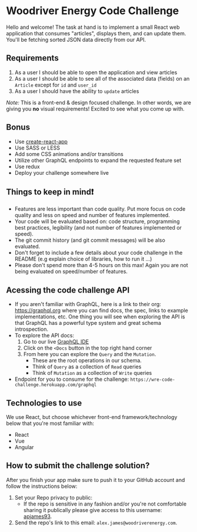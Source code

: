 # Woodriver Energy Code Challenge
Hello and welcome! The task at hand is to implement a small React web application that consumes "articles", displays them, and can update them. You'll be fetching sorted JSON data directly from our API.

## Requirements
1. As a user I should be able to open the application and view articles
2. As a user I should be able to see all of the associated data (fields) on an `Article` except for `id` and `user_id`
3. As a user I should have the ability to `update` articles

_Note:_ This is a front-end & design focused challenge. In other words, we are giving you __no__ visual requirements! Excited to see what  you come up with.

## Bonus
- Use [create-react-app](https://github.com/facebook/create-react-app)
- Use SASS or LESS
- Add some CSS animations and/or transitions
- Utilize other GraphQL endpoints to expand the requested feature set
- Use redux
- Deploy your challenge somewhere live

## Things to keep in mind❗
* Features are less important than code quality. Put more focus on code quality and less on speed and number of features implemented.
* Your code will be evaluated based on: code structure, programming best practices, legibility (and not number of features implemented or speed).
* The git commit history (and git commit messages) will be also evaluated.
* Don't forget to include a few details about your code challenge in the README (e.g explain choice of libraries, how to run it ...)
* Please don't spend more than 4-5 hours on this max! Again you are not being evaluated on speed/number of features.

## Acessing the code challenge API
- If you aren't familiar with GraphQL, here is a link to their org: https://graphql.org where you can find docs, the spec, links to example implementations, etc. One thing you will see when exploring the API is that GraphQL has a powerful type system and great schema introspection.
- To explore the API docs:
    1. Go to our live [GraphQL IDE](https://wre-code-challenge.herokuapp.com/graphiql)
    2. Click on the `<Docs` button in the top right hand corner
    3. From here you can explore the `Query` and the  `Mutation`.
        - These are the root operations in our schema.
        - Think of `Query` as a collection of `Read` queries
        - Think of `Mutation` as a collection of `Write` queries
- Endpoint for you to consume for the challenge: `https://wre-code-challenge.herokuapp.com/graphql`

## Technologies to use
We use React, but choose whichever front-end framework/technology below that you're most familiar with:
* React
* Vue
* Angular

## How to submit the challenge solution? 
After you finish your app make sure to push it to your GitHub account and follow the instructions below:

1. Set your Repo privacy to public:
    - If the repo is sensitive in any fashion and/or you're not comfortable sharing it publically please give access to this username: [apjames93](https://github.com/apjames93).
2. Send the repo's link to this email: `alex.james@woodriverenergy.com`.